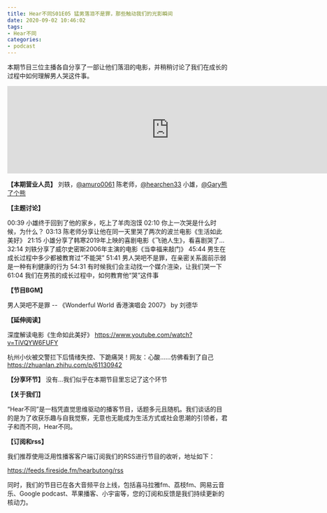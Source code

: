 ```yaml
---
title: Hear不同S01E05 猛男落泪不是罪，那些触动我们的光影瞬间
date: 2020-09-02 10:46:02
tags:
- Hear不同
categories:
- podcast
---
```

本期节目三位主播各自分享了一部让他们落泪的电影，并稍稍讨论了我们在成长的过程中如何理解男人哭这件事。

<!--more-->
<iframe src="https://fireside.fm/player/v2/CSKDZ64u+2kksxfod?theme=dark" width="740" height="200" frameborder="0" scrolling="no"></iframe>

**【本期营业人员】**
刘轶，[@amuro0061](https://www.weibo.com/u/1730354404)
陈老师，[@hearchen33](https://www.weibo.com/u/7475078094)
小雄，[@Gary熊了个熊](https://www.weibo.com/u/5628876835)



**【主题讨论】**

00:39 小雄终于回到了他的家乡，吃上了羊肉泡馍
02:10 你上一次哭是什么时候，为什么？
03:13 陈老师分享让他在同一天里哭了两次的波兰电影《生活如此美好》
21:15 小雄分享了韩寒2019年上映的喜剧电影《飞驰人生》，看喜剧哭了...
32:14 刘轶分享了威尔史密斯2006年主演的电影《当幸福来敲门》
45:44 男生在成长过程中多少都被教育过“不能哭”
51:41 男人哭吧不是罪，在亲密关系面前示弱是一种有利健康的行为
54:31 有时候我们会主动找一个媒介渲染，让我们哭一下
61:04 我们在男孩的成长过程中，如何教育他“哭”这件事



**【节目BGM】**

男人哭吧不是罪 -- 《Wonderful World 香港演唱会 2007》 by 刘德华



**【延伸阅读】**

深度解读电影《生命如此美好》
https://www.youtube.com/watch?v=TiVQYW6FUFY

杭州小伙被交警拦下后情绪失控、下跪痛哭！网友：心酸……仿佛看到了自己
https://zhuanlan.zhihu.com/p/61130942



**【分享环节】**
没有...我们似乎在本期节目里忘记了这个环节



**【关于我们】**

“Hear不同”是一档凭直觉思维驱动的播客节目，话题多元且随机。我们谈话的目的是为了收获乐趣与自我觉察，无意也无能成为生活方式或社会思潮的引领者，君子和而不同，Hear不同。

**【订阅和rss】**

我们推荐使用泛用性播客客户端订阅我们的RSS进行节目的收听，地址如下：

https://feeds.fireside.fm/hearbutong/rss

同时，我们的节目已在各大音频平台上线，包括喜马拉雅fm、荔枝fm、网易云音乐、Google podcast、苹果播客、小宇宙等，您的订阅和反馈是我们持续更新的核动力。
